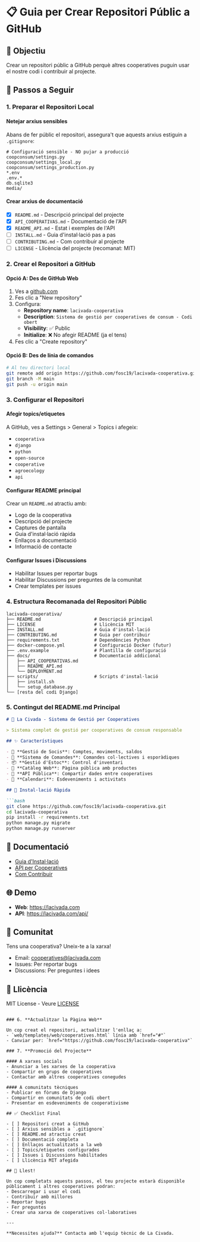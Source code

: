 # 📋 Guia per Crear Repositori Públic a GitHub

## 🎯 Objectiu
Crear un repositori públic a GitHub perquè altres cooperatives puguin usar el nostre codi i contribuir al projecte.

## 📝 Passos a Seguir

### 1. **Preparar el Repositori Local**

#### Netejar arxius sensibles
Abans de fer públic el repositori, assegura't que aquests arxius estiguin a `.gitignore`:
```
# Configuració sensible - NO pujar a producció
coopconsum/settings.py
coopconsum/settings_local.py
coopconsum/settings_production.py
*.env
.env.*
db.sqlite3
media/
```

#### Crear arxius de documentació
- [x] `README.md` - Descripció principal del projecte
- [x] `API_COOPERATIVAS.md` - Documentació de l'API
- [x] `README_API.md` - Estat i exemples de l'API
- [ ] `INSTALL.md` - Guia d'instal·lació pas a pas
- [ ] `CONTRIBUTING.md` - Com contribuir al projecte
- [ ] `LICENSE` - Llicència del projecte (recomanat: MIT)

### 2. **Crear el Repositori a GitHub**

#### Opció A: Des de GitHub Web
1. Ves a [github.com](https://github.com)
2. Fes clic a "New repository"
3. Configura:
   - **Repository name**: `lacivada-cooperativa`
   - **Description**: `Sistema de gestió per cooperatives de consum - Codi obert`
   - **Visibility**: ✅ Public
   - **Initialize**: ❌ No afegir README (ja el tens)
4. Fes clic a "Create repository"

#### Opció B: Des de línia de comandos
```bash
# Al teu directori local
git remote add origin https://github.com/fosc19/lacivada-cooperativa.git
git branch -M main
git push -u origin main
```

### 3. **Configurar el Repositori**

#### Afegir topics/etiquetes
A GitHub, ves a Settings > General > Topics i afegeix:
- `cooperativa`
- `django`
- `python`
- `open-source`
- `cooperative`
- `agroecology`
- `api`

#### Configurar README principal
Crear un `README.md` atractiu amb:
- Logo de la cooperativa
- Descripció del projecte
- Captures de pantalla
- Guia d'instal·lació ràpida
- Enllaços a documentació
- Informació de contacte

#### Configurar Issues i Discussions
- Habilitar Issues per reportar bugs
- Habilitar Discussions per preguntes de la comunitat
- Crear templates per issues

### 4. **Estructura Recomanada del Repositori Públic**

```
lacivada-cooperativa/
├── README.md                    # Descripció principal
├── LICENSE                      # Llicència MIT
├── INSTALL.md                   # Guia d'instal·lació
├── CONTRIBUTING.md              # Guia per contribuir
├── requirements.txt             # Dependències Python
├── docker-compose.yml           # Configuració Docker (futur)
├── .env.example                 # Plantilla de configuració
├── docs/                        # Documentació addicional
│   ├── API_COOPERATIVAS.md
│   ├── README_API.md
│   └── DEPLOYMENT.md
├── scripts/                     # Scripts d'instal·lació
│   ├── install.sh
│   └── setup_database.py
└── [resta del codi Django]
```

### 5. **Contingut del README.md Principal**

```markdown
# 🌱 La Civada - Sistema de Gestió per Cooperatives

> Sistema complet de gestió per cooperatives de consum responsable

## ✨ Característiques

- 👥 **Gestió de Socis**: Comptes, moviments, saldos
- 🛒 **Sistema de Comandes**: Comandes col·lectives i esporàdiques  
- 📦 **Gestió d'Estoc**: Control d'inventari
- 🏪 **Catàleg Web**: Pàgina pública amb productes
- 🤝 **API Pública**: Compartir dades entre cooperatives
- 📅 **Calendari**: Esdeveniments i activitats

## 🚀 Instal·lació Ràpida

```bash
git clone https://github.com/fosc19/lacivada-cooperativa.git
cd lacivada-cooperativa
pip install -r requirements.txt
python manage.py migrate
python manage.py runserver
```

## 📖 Documentació

- [Guia d'Instal·lació](INSTALL.md)
- [API per Cooperatives](docs/API_COOPERATIVAS.md)
- [Com Contribuir](CONTRIBUTING.md)

## 🌐 Demo

- **Web**: https://lacivada.com
- **API**: https://lacivada.com/api/

## 🤝 Comunitat

Tens una cooperativa? Uneix-te a la xarxa!
- Email: cooperatives@lacivada.com
- Issues: Per reportar bugs
- Discussions: Per preguntes i idees

## 📄 Llicència

MIT License - Veure [LICENSE](LICENSE)
```

### 6. **Actualitzar la Pàgina Web**

Un cop creat el repositori, actualitzar l'enllaç a:
- `web/templates/web/cooperatives.html` línia amb `href="#"`
- Canviar per: `href="https://github.com/fosc19/lacivada-cooperativa"`

### 7. **Promoció del Projecte**

#### A xarxes socials
- Anunciar a les xarxes de la cooperativa
- Compartir en grups de cooperatives
- Contactar amb altres cooperatives conegudes

#### A comunitats tècniques
- Publicar en fòrums de Django
- Compartir en comunitats de codi obert
- Presentar en esdeveniments de cooperativisme

## ✅ Checklist Final

- [ ] Repositori creat a GitHub
- [ ] Arxius sensibles a `.gitignore`
- [ ] README.md atractiu creat
- [ ] Documentació completa
- [ ] Enllaços actualitzats a la web
- [ ] Topics/etiquetes configurades
- [ ] Issues i Discussions habilitades
- [ ] Llicència MIT afegida

## 🎉 Llest!

Un cop completats aquests passos, el teu projecte estarà disponible públicament i altres cooperatives podran:
- Descarregar i usar el codi
- Contribuir amb millores
- Reportar bugs
- Fer preguntes
- Crear una xarxa de cooperatives col·laboratives

---

**Necessites ajuda?** Contacta amb l'equip tècnic de La Civada.
